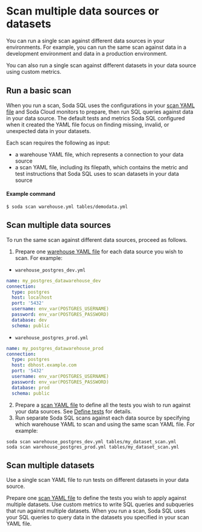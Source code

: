 # Scan multiple data sources or datasets

You can run a single scan against different data sources in your environments. For example, you can run the same scan against data in a development environment and data in a production environment.

You can also run a single scan against different datasets in your data source using custom metrics. 

## Run a basic scan

When you run a scan, Soda SQL uses the configurations in your [scan YAML file](/docs/soda-sql/scan-yaml.md) and Soda Cloud monitors to prepare, then run SQL queries against data in your data source. The default tests and metrics Soda SQL configured when it created the YAML file focus on finding missing, invalid, or unexpected data in your datasets.

Each scan requires the following as input:
- a warehouse YAML file, which represents a connection to your data source
- a scan YAML file, including its filepath, which contains the metric and test instructions that Soda SQL uses to scan datasets in your data source

#### Example command 
```shell
$ soda scan warehouse.yml tables/demodata.yml
```

## Scan multiple data sources

To run the same scan against different data sources, proceed as follows.

1. Prepare one [warehouse YAML file](/docs/soda-sql/warehouse.md) for each data source you wish to scan. For example:
* `warehouse_postgres_dev.yml`
```yaml
name: my_postgres_datawarehouse_dev
connection:
  type: postgres
  host: localhost
  port: '5432'
  username: env_var(POSTGRES_USERNAME)
  password: env_var(POSTGRES_PASSWORD)
  database: dev
  schema: public
```
* `warehouse_postgres_prod.yml`
```yaml
name: my_postgres_datawarehouse_prod
connection:
  type: postgres
  host: dbhost.example.com
  port: '5432'
  username: env_var(POSTGRES_USERNAME)
  password: env_var(POSTGRES_PASSWORD)
  database: prod
  schema: public
```
2. Prepare a [scan YAML file](/docs/soda-sql/scan-yaml.md) to define all the tests you wish to run against your data sources. See [Define tests](/docs/soda-sql/tests.md) for details.
3. Run separate Soda SQL scans against each data source by specifying which warehouse YAML to scan and using the same scan YAML file. For example:
```shell
soda scan warehouse_postgres_dev.yml tables/my_dataset_scan.yml 
soda scan warehouse_postgres_prod.yml tables/my_dataset_scan.yml
```

## Scan multiple datasets

Use a single scan YAML file to run tests on different datasets in your data source.

Prepare one [scan YAML file](/docs/soda-sql/scan-yaml.md) to define the tests you wish to apply against multiple datasets. Use custom metrics to write SQL queries and subqueries that run against multiple datasets. When you run a scan, Soda SQL uses your SQL queries to query data in the datasets you specified in your scan YAML file. 
